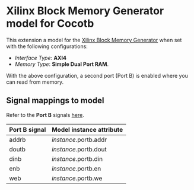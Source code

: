 # Xilinx Block Memory Generator model for Cocotb

This extension a model for the [Xilinx Block Memory Generator](https://www.xilinx.com/support/documentation/ip_documentation/blk_mem_gen/v8_4/pg058-blk-mem-gen.pdf) when set with  the following configurations:

* _Interface Type_: **AXI4**
* _Memory Type_: **Simple Dual Port RAM**. 

With the above configuration, a second port (Port B) is enabled where you can read from memory.

## Signal mappings to model

Refer to the **Port B** signals [here](https://www.xilinx.com/support/documentation/ip_documentation/blk_mem_gen/v8_4/pg058-blk-mem-gen.pdf#G5.291182).

| Port B signal |  Model instance attribute |
|---------------|---------------------------|
| addrb         | _instance_.portb.addr     |
| doutb         | _instance_.portb.dout     |
| dinb          | _instance_.portb.din      |
| enb           | _instance_.portb.en       |
| web           | _instance_.portb.we       |

<!--
**NOTE**: This model is not complete. Currently it supports only writing content using AXI4, and reading from _instance_.portb.dout
-->
